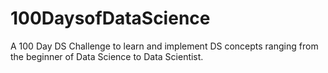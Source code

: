 # 100DaysofDataScience
A 100 Day DS Challenge to learn and implement DS concepts ranging from the beginner of Data Science to Data Scientist.
